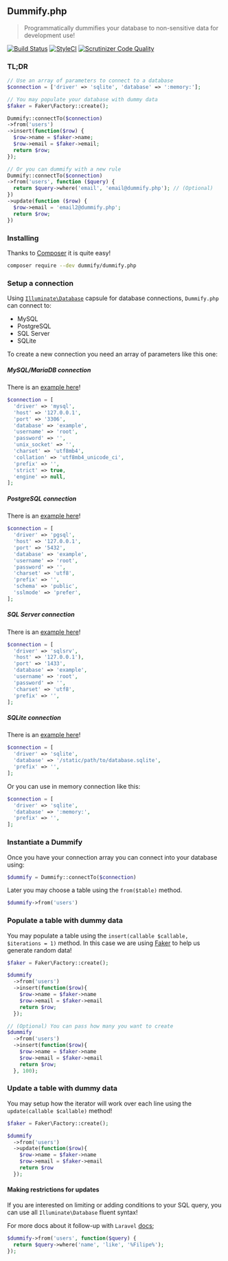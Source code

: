 ## Dummify.php

> Programmatically dummifies your database to non-sensitive data for development use!

[![Build Status](https://travis-ci.org/dummify/dummify.php.svg?branch=master)](https://travis-ci.org/dummify/dummify.php) [![StyleCI](https://styleci.io/repos/111016957/shield?branch=master)](https://styleci.io/repos/111016957) [![Scrutinizer Code Quality](https://scrutinizer-ci.com/g/dummify/dummify.php/badges/quality-score.png?b=master)](https://scrutinizer-ci.com/g/dummify/dummify.php/?branch=master)

### TL;DR

```php
// Use an array of parameters to connect to a database
$connection = ['driver' => 'sqlite', 'database' => ':memory:'];

// You may populate your database with dummy data
$faker = Faker\Factory::create();

Dummify::connectTo($connection)
->from('users')
->insert(function($row) {
  $row->name = $faker->name;
  $row->email = $faker->email;
  return $row;
});

// Or you can dummify with a new rule
Dummify::connectTo($connection)
->from('users', function ($query) {
  return $query->where('email', 'email@dummify.php'); // (Optional)
})
->update(function ($row) {
  $row->email = 'email2@dummify.php';
  return $row;
})
```

### Installing

Thanks to [Composer](https://getcomposer.org/) it is quite easy!

```bash
composer require --dev dummify/dummify.php
```


### Setup a connection

Using [`Illuminate\Database`](https://github.com/illuminate/database) capsule for database connections, `Dummify.php` can connect to:
- MySQL
- PostgreSQL
- SQL Server
- SQLite

To create a new connection you need an array of parameters like this one:

##### MySQL/MariaDB connection

There is an [example here](https://github.com/laravel/laravel/blob/master/config/database.php#L42)!

```php
$connection = [
  'driver' => 'mysql',
  'host' => '127.0.0.1',
  'port' => '3306',
  'database' => 'example',
  'username' => 'root',
  'password' => '',
  'unix_socket' => '',
  'charset' => 'utf8mb4',
  'collation' => 'utf8mb4_unicode_ci',
  'prefix' => '',
  'strict' => true,
  'engine' => null,
];
```

##### PostgreSQL connection

There is an [example here](https://github.com/laravel/laravel/blob/master/config/database.php#L57)!

```php
$connection = [
  'driver' => 'pgsql',
  'host' => '127.0.0.1',
  'port' => '5432',
  'database' => 'example',
  'username' => 'root',
  'password' => '',
  'charset' => 'utf8',
  'prefix' => '',
  'schema' => 'public',
  'sslmode' => 'prefer',
];
```

##### SQL Server connection

There is an [example here](https://github.com/laravel/laravel/blob/master/config/database.php#L70)!

```php
$connection = [
  'driver' => 'sqlsrv',
  'host' => '127.0.0.1'),
  'port' => '1433',
  'database' => 'example',
  'username' => 'root',
  'password' => '',
  'charset' => 'utf8',
  'prefix' => '',
];
```

##### SQLite connection

There is an [example here](https://github.com/laravel/laravel/blob/master/config/database.php#L36)!

```php
$connection = [
  'driver' => 'sqlite',
  'database' => '/static/path/to/database.sqlite',
  'prefix' => '',
];
```

Or you can use in memory connection like this:

```php
$connection = [
  'driver' => 'sqlite',
  'database' => ':memory:',
  'prefix' => '',
];
```

### Instantiate a Dummify

Once you have your connection array you can connect into your database using:

```php
$dummify = Dummify::connectTo($connection)
```

Later you may choose a table using the `from($table)` method.

```php
$dummify->from('users')
```

### Populate a table with dummy data

You may populate a table using the `insert(callable $callable, $iterations = 1)` method. In this case we are using 
[Faker](https://github.com/fzaninotto/Faker) to help us generate random data!

```php
$faker = Faker\Factory::create();

$dummify
  ->from('users')
  ->insert(function($row){
    $row->name = $faker->name
    $row->email = $faker->email
    return $row;
  });

// (Optional) You can pass how many you want to create
$dummify
  ->from('users')
  ->insert(function($row){
    $row->name = $faker->name
    $row->email = $faker->email
    return $row;
  }, 100);
```

### Update a table with dummy data

You may setup how the iterator will work over each line using the `update(callable $callable)` method!


```php
$faker = Faker\Factory::create();

$dummify
  ->from('users')
  ->update(function($row){
    $row->name = $faker->name
    $row->email = $faker->email
    return $row
  });
```

#### Making restrictions for updates
If you are interested on limiting or adding conditions to your SQL query, you can use all `Illuminate\Database` fluent syntax!

For more docs about it follow-up with `Laravel` [docs](https://laravel.com/docs/queries);

```php
$dummify->from('users', function($query) {
  return $query->where('name', 'like', '%Filipe%');
});
```
